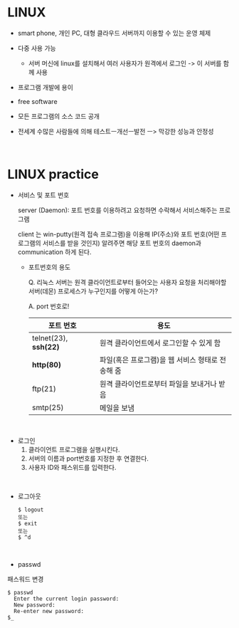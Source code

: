 # LINUX

- smart phone, 개인 PC, 대형 클라우드 서버까지 이용할 수 있는 운영 체제

- 다중 사용 가능
  - 서버 머신에 linux를 설치해서 여러 사용자가 원격에서 로그인 -> 이 서버를 함께 사용

- 프로그램 개발에 용이

- free software

- 모든 프로그램의 소스 코드 공개
- 전세계 수많은 사람들에 의해 테스트ㅡ개선ㅡ발전 ㅡ> 막강한 성능과 안정성

<br>

# LINUX practice

- 서비스 및 포트 번호

  server (Daemon): 포트 번호를 이용하려고 요청하면 수락해서 서비스해주는 프로그램

  client 는 win-putty(원격 접속 프로그램)을 이용해 IP(주소)와 포트 번호(어떤 프로그램의 서비스를 받을 것인지) 알려주면 해당 포트 번호의 daemon과 communication 하게 된다.

  - 포트번호의 용도

    Q. 리눅스 서버는 원격 클라이언트로부터 들어오는 사용자 요청을 처리해야할 서버(데몬) 프로세스가 누구인지를 어떻게 아는가?
    
    A. port 번호로!
    
    | 포트 번호               | 용도                                             |
    | ----------------------- | ------------------------------------------------ |
    | telnet(23), **ssh(22)** | 원격 클라이언트에서 로그인할 수 있게 함          |
    | **http(80)**            | 파일(혹은 프로그램)을 웹 서비스 형태로 전송해 줌 |
    | ftp(21)                 | 원격 클라이언트로부터 파일을 보내거나 받음       |
    | smtp(25)                | 메일을 보냄                                      |

<br>

- 로그인
  1. 클라이언트 프로그램을 실행시킨다.
  2. 서버의 이름과 port번호를 지정한 후 연결한다.
  3. 사용자 ID와 패스위드를 입력한다.

<br>

- 로그아웃

  ```
  $ logout
  또는
  $ exit
  또는
  $ ^d
  ```


<br>

- passwd

패스워드 변경

```
$ passwd
  Enter the current login password:
  New password:
  Re-enter new password:
$_
```

